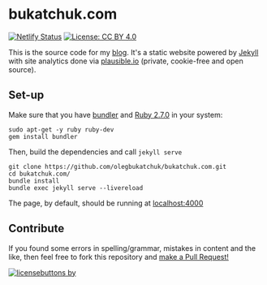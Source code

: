 # bukatchuk.com

[![Netlify Status](https://api.netlify.com/api/v1/badges/4b3d2934-2e6c-4bd3-876f-40f9a8655af7/deploy-status)](https://app.netlify.com/sites/ljvmiranda921/deploys)
[![License: CC BY 4.0](https://img.shields.io/badge/license-CC%20BY%204.0-blue.svg)](https://creativecommons.org/licenses/by/4.0/)

This is the source code for my [blog](https://bukatchuk.com). It's a
static website powered by [Jekyll](https://jekyllrb.com/) with site analytics
done via [plausible.io](https://plausible.io/bukatchuk.com) (private,
cookie-free and open source).

## Set-up

Make sure that you have [bundler](https://bundler.io/) and
[Ruby 2.7.0](https://www.ruby-lang.org/en/news/2019/12/25/ruby-2-7-0-released/) in
your system:

```shell
sudo apt-get -y ruby ruby-dev
gem install bundler
```

Then, build the dependencies and call `jekyll serve`

```shell
git clone https://github.com/olegbukatchuk/bukatchuk.com.git 
cd bukatchuk.com/
bundle install
bundle exec jekyll serve --livereload
```

The page, by default, should be running at [localhost:4000](localhost:4000)

## Contribute

If you found some errors in spelling/grammar, mistakes in content and the like, then feel
free to fork this repository and [make a Pull Request!](https://help.github.com/articles/creating-a-pull-request/)

[![licensebuttons by](https://licensebuttons.net/l/by/3.0/88x31.png)](https://creativecommons.org/licenses/by/4.0)
